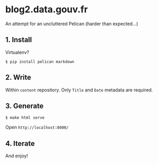 # blog2.data.gouv.fr

An attempt for an uncluttered Pelican (harder than expected…)

## 1. Install

Virtualenv?

```shell
$ pip install pelican markdown
```


## 2. Write

Within `content` repository. Only `Title` and `Date` metadata are required.


## 3. Generate

```shell
$ make html serve
```

Open `http://localhost:8000/`


## 4. Iterate

And enjoy!
